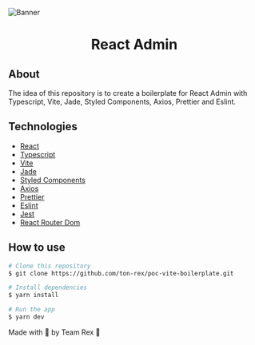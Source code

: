 ![Banner](https://github.com/ton-rex/poc-vite-boilerplate/assets/31235308/bc29f4b5-6ef1-46c6-99d1-61b5743e7a8d)

<h1 align="center">React Admin</h1>

## About

The idea of this repository is to create a boilerplate for React Admin with Typescript, Vite, Jade, Styled Components, Axios, Prettier and Eslint.

## Technologies

- [React](https://pt-br.reactjs.org/)
- [Typescript](https://www.typescriptlang.org/)
- [Vite](https://vitejs.dev/)
- [Jade](https://zeroheight.com/84d446f76/p/4577d1-visao-geral/b/247f13)
- [Styled Components](https://styled-components.com/)
- [Axios](https://axios-http.com/)
- [Prettier](https://prettier.io/)
- [Eslint](https://eslint.org/)
- [Jest](https://jestjs.io/)
- [React Router Dom](https://reactrouter.com/web/guides/quick-start)

## How to use

```bash
# Clone this repository
$ git clone https://github.com/ton-rex/poc-vite-boilerplate.git
```

```bash
# Install dependencies
$ yarn install
```

```bash
# Run the app
$ yarn dev
```

Made with 💚 by Team Rex 🦖
